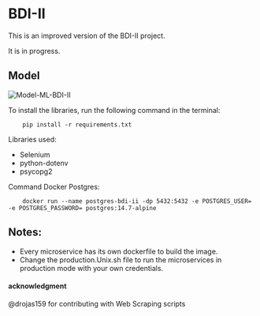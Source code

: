 # BDI-II

This is an improved version of the BDI-II project.

It is in progress.

## Model

![Model-ML-BDI-II](https://images2.imgbox.com/22/72/jQ5ZoSOZ_o.png)

To install the libraries, run the following command in the terminal:
```console
    pip install -r requirements.txt
```

Libraries used:
* Selenium 
* python-dotenv
* psycopg2

Command Docker Postgres:
```console
    docker run --name postgres-bdi-ii -dp 5432:5432 -e POSTGRES_USER= -e POSTGRES_PASSWORD= postgres:14.7-alpine
```

## Notes:

- Every microservice has its own dockerfile to build the image.
- Change the production.Unix.sh file to run the microservices in production mode with your own credentials.

   

#### acknowledgment
@drojas159 for contributing with Web Scraping scripts
